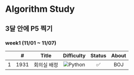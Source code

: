 # Algorithm Study

## 3달 안에 P5 찍기

### week1 (11/01 ~ 11/07)

|     |  #   |    Title    |                              Difficulty                              | Status | About |
| :-: | :--: | :---------: | :------------------------------------------------------------------: | :----: | :---: |
|  1  | 1931 | 회의실 배정 | ![Python](https://img.shields.io/badge/SILVER%20I-A3A3A3?style=flat) |   ✅   |  BOJ  |

<!--
금: #D5A11E
은: #A3A3A3
동: #CD7F32
1	I
2	II
3	III
4	IV
5	V
-->
<!-- |4|7576|토마토|![Python](https://img.shields.io/badge/GOLD%20V-D5A11E?style=flat)  -->
<!-- |5|24416|피보나치 1|![Python](https://img.shields.io/badge/BRONZE%20I-CD7F32?style=flat) |   ✅   | -->

